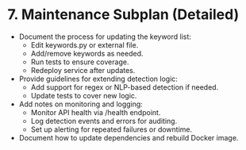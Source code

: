 # 7. Maintenance Subplan (Detailed)
- Document the process for updating the keyword list:
  - Edit keywords.py or external file.
  - Add/remove keywords as needed.
  - Run tests to ensure coverage.
  - Redeploy service after updates.
- Provide guidelines for extending detection logic:
  - Add support for regex or NLP-based detection if needed.
  - Update tests to cover new logic.
- Add notes on monitoring and logging:
  - Monitor API health via /health endpoint.
  - Log detection events and errors for auditing.
  - Set up alerting for repeated failures or downtime.
- Document how to update dependencies and rebuild Docker image. 